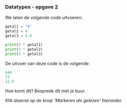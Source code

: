 ### Datatypes - opgave 2

We laten de volgende code uitvoeren:

```python
getal1 = "4"
getal2 = 4
getal3 = 4.0

print(3 * getal1)
print(3 * getal2)
print(3 * getal3)
```

De uitvoer van deze code is de volgende:

```python
444
12
12.0
```

Hoe komt dit? Bespreek dit met je buur.

*Klik daarna op de knop 'Markeren als gelezen' hieronder.*
